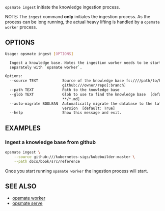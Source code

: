 `opsmate ingest` initiate the knowledge ingestion process.

NOTE: The `ingest` command **only** initiates the ingestion process. As the process can be long running, the actual heavy lifting is handled by a `opsmate worker` process.

## OPTIONS

```bash
Usage: opsmate ingest [OPTIONS]

  Ingest a knowledge base. Notes the ingestion worker needs to be started
  separately with `opsmate worker`.

Options:
  --source TEXT           Source of the knowledge base fs:////path/to/kb or
                          github:///owner/repo[:branch]
  --path TEXT             Path to the knowledge base
  --glob TEXT             Glob to use to find the knowledge base  [default:
                          **/*.md]
  --auto-migrate BOOLEAN  Automatically migrate the database to the latest
                          version  [default: True]
  --help                  Show this message and exit.
```

## EXAMPLES

### Ingest a knowledge base from github

```bash
opsmate ingest \
    --source github:///kubernetes-sigs/kubebuilder:master \
    --path docs/book/src/reference
```

Once you start running `opsmate worker` the ingestion process will start.

## SEE ALSO

- [opsmate worker](./worker.md)
- [opsmate serve](./serve.md)
